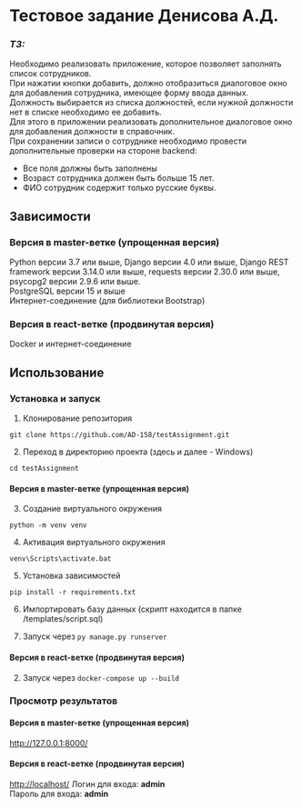 
# Тестовое задание Денисова А.Д.

### ***ТЗ:***

Необходимо реализовать приложение, которое позволяет заполнять список сотрудников.  
При нажатии кнопки добавить, должно отобразиться диалоговое окно для добавления сотрудника, имеющее форму ввода данных.  
Должность выбирается из списка должностей, если нужной должности нет в списке необходимо ее добавить.   
Для этого в приложении реализовать дополнительное диалоговое окно для добавления должности в справочник.  
При сохранении записи о сотруднике необходимо провести дополнительные проверки на стороне backend:  
* Все поля должны быть заполнены  
* Возраст сотрудника должен быть больше 15 лет.  
* ФИО сотрудник содержит только русские буквы.

## Зависимости
### Версия в master-ветке (упрощенная версия)
Python версии 3.7 или выше, Django версии 4.0 или выше, Django REST framework версии 3.14.0 или выше, requests версии 2.30.0 или выше, psycopg2 версии 2.9.6 или выше.  
PostgreSQL версии 15 и выше  
Интернет-соединение (для библиотеки Bootstrap)
### Версия в react-ветке (продвинутая версия)  
Docker и интернет-соединение


## Использование

### Установка и запуск
1. Клонирование репозитория 

```git clone https://github.com/AD-158/testAssignment.git```

2. Переход в директорию проекта (здесь и далее - Windows)

```cd testAssignment```

#### Версия в master-ветке (упрощенная версия)
3. Создание виртуального окружения

```python -m venv venv```

4. Активация виртуального окружения

```venv\Scripts\activate.bat```

5. Установка зависимостей

```pip install -r requirements.txt```

6. Импортировать базу данных (скрипт находится в папке /templates/script.sql)

7. Запуск через
```py manage.py runserver```
#### Версия в react-ветке (продвинутая версия)  
2. Запуск через
```docker-compose up --build```

### Просмотр результатов
#### Версия в master-ветке (упрощенная версия)
<http://127.0.0.1:8000/>
#### Версия в react-ветке (продвинутая версия)  
<http://localhost/>
Логин для входа: **admin**  
Пароль для входа: **admin**  
